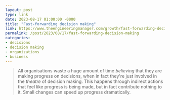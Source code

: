 ```yaml
---
layout: post
type: link
date: 2023-08-17 01:00:00 -0000
title: "Fast-forwarding decision making"
link: https://www.theengineeringmanager.com/growth/fast-forwarding-decision-making/
permalink: /post/2023/08/17/fast-forwarding-decision-making
categories: 
- decisions
- decision making
- organizations
- business
---
```

<blockquote>All organisations waste a huge amount of time <i>believing</i> that they are making progress on decisions, when in fact they're just involved in the <i>theatre</i> of decision making. This happens through indirect actions that feel like progress is being made, but in fact contribute nothing to it. Small changes can speed up progress dramatically.</blockquote>
